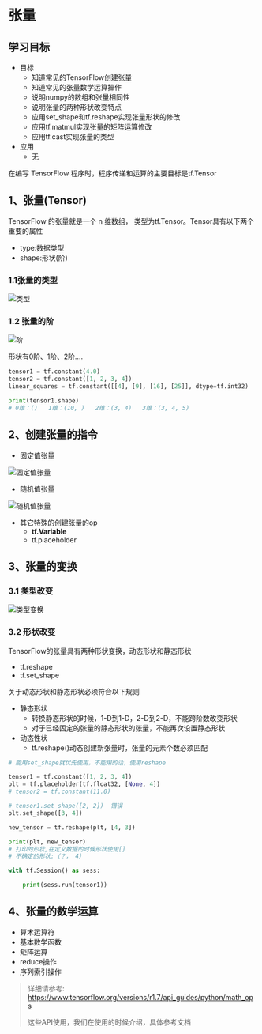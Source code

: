 # 张量

## 学习目标

- 目标
  - 知道常见的TensorFlow创建张量
  - 知道常见的张量数学运算操作
  - 说明numpy的数组和张量相同性
  - 说明张量的两种形状改变特点
  - 应用set_shape和tf.reshape实现张量形状的修改
  - 应用tf.matmul实现张量的矩阵运算修改
  - 应用tf.cast实现张量的类型
- 应用
  - 无

在编写 TensorFlow 程序时，程序传递和运算的主要目标是tf.Tensor

## 1、张量(Tensor)

TensorFlow 的张量就是一个 n 维数组， 类型为tf.Tensor。Tensor具有以下两个重要的属性

* type:数据类型
* shape:形状(阶)

### 1.1张量的类型

![类型](/images/类型.png)

### 1.2 张量的阶

![阶](/images/阶.png)

形状有0阶、1阶、2阶….

```python
tensor1 = tf.constant(4.0)
tensor2 = tf.constant([1, 2, 3, 4])
linear_squares = tf.constant([[4], [9], [16], [25]], dtype=tf.int32)

print(tensor1.shape)
# 0维：()   1维：(10, )   2维：(3, 4)   3维：(3, 4, 5)
```

## 2、创建张量的指令

* 固定值张量

![固定值张量](/images/固定值张量.png)

* 随机值张量

![随机值张量](/images/随机值张量.png)

* 其它特殊的创建张量的op
  * **tf.Variable**
  * tf.placeholder

## 3、张量的变换

### 3.1 类型改变

![类型变换](/images/类型变换.png)



### 3.2 形状改变

TensorFlow的张量具有两种形状变换，动态形状和静态形状

* tf.reshape
* tf.set_shape

关于动态形状和静态形状必须符合以下规则

* 静态形状
  * 转换静态形状的时候，1-D到1-D，2-D到2-D，不能跨阶数改变形状
  * 对于已经固定的张量的静态形状的张量，不能再次设置静态形状
* 动态性状
  * tf.reshape()动态创建新张量时，张量的元素个数必须匹配

```python
# 能用set_shape就优先使用，不能用的话，使用reshape

tensor1 = tf.constant([1, 2, 3, 4])
plt = tf.placeholder(tf.float32, [None, 4])
# tensor2 = tf.constant(11.0)

# tensor1.set_shape([2, 2])  错误
plt.set_shape([3, 4])

new_tensor = tf.reshape(plt, [4, 3])

print(plt, new_tensor)
# 打印的形状,在定义数据的时候形状使用[]
# 不确定的形状:（？， 4）

with tf.Session() as sess:

    print(sess.run(tensor1))
```

## 4、张量的数学运算

- 算术运算符
- 基本数学函数
- 矩阵运算
- reduce操作
- 序列索引操作

> 详细请参考: https://www.tensorflow.org/versions/r1.7/api_guides/python/math_ops
>
> 这些API使用，我们在使用的时候介绍，具体参考文档



